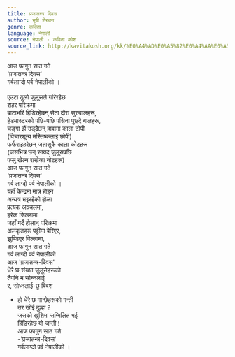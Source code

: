 ```yaml
---
title: प्रजातन्त्र दिवस
author: भूपी शेरचन
genre: कविता
language: नेपाली
source: नेपाली - कविता कोश
source_link: http://kavitakosh.org/kk/%E0%A4%AD%E0%A5%82%E0%A4%AA%E0%A5%80_%E0%A4%B6%E0%A5%87%E0%A4%B0%E0%A4%9A%E0%A4%A8
---
```


आज फागुन सात गते  
'प्रजातन्त्र दिवस'  
गर्वलाग्दो पर्व नेपालीको ।  
    
एउटा ठूलो जुलूसले गरिरहेछ  
शहर परिक्रमा  
बाटाभरि हिडिरहेछन् सेता दौरा सुरुवालहरू,  
हेडमास्टरको पछि-पछि पसिना पुछ्दै बालहरू,  
चङ्गा झैं उड्दैछन् हावामा काला टोपी  
(विचारशून्य मस्तिष्कलाई छोपी)  
फर्फराइहरेछन् जतासुकै काला कोटहरू  
(जसभित्र छन् सायद जुलूसपछि  
पप्लु खेल्न राखेका नोटहरू)  
आज फागुन सात गते  
'प्रजातन्त्र दिवस'  
गर्व लाग्दो पर्व नेपालीको ।  
यहाँ केन्द्रमा मात्र होइन  
अन्यत्र भइरहेको होला  
प्रत्यक अञ्चलमा,  
हरेक जिल्लामा  
जहाँ गर्दै होलान् परिक्रमा  
अलंकृतहरू पट्टीमा बेरिएर,  
झुण्डिएर विल्लामा,  
आज फागुन सात गते  
गर्व लाग्दो पर्व नेपालीको  
आज 'प्रजातन्त्र-दिवस'  
धेरै छ संख्या जुलूसेहरूको  
तैपनि म सोच्नलाई  
र, सोध्नलाई-छु विवश  
- हो धेरै छ मान्छेहरूको गन्ती  
तर खोई दुल्हा ?  
जसको खुशिमा सम्मिलित भई  
हिंडिरहेछ यो जन्ती !  
आज फागुन सात गते  
-'प्रजातन्त्र-दिवस'  
गर्वलाग्दो पर्व नेपालीको ।
